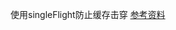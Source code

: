 使用singleFlight防止缓存击穿
[参考资料]("https://mp.weixin.qq.com/s?__biz=MzAxMTA4Njc0OQ==&mid=2651438926&idx=4&sn=225160a2728b905d7c2b494edf90d7d6&chksm=80bb61bcb7cce8aa530eae5372478ff97f56a27d4b4231ec6b577edfae027d16a027f42c0c5a&mpshare=1&scene=1&srcid=032598s3KWOqUfdinU5kDZZB&sharer_sharetime=1585118734355&sharer_shareid=26f90233aaca457c116a35751fe88b75&exportkey=AZEQVcTsnrBxLm2hq7WFX6k%3D&pass_ticket=F4H7joldVcNfSIoNBtWswsJoWb%2B5W8IbYxcNuPbgY1SG%2Fg5eQOh4jMiwcL2vYMmb#rd")